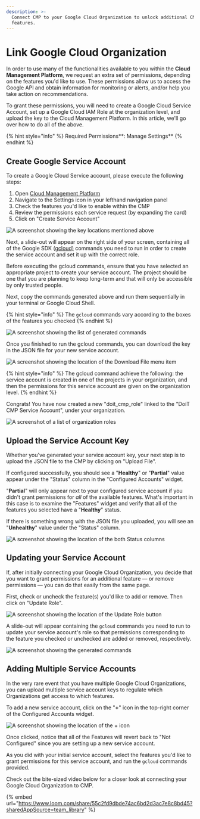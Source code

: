 ```yaml
---
description: >-
  Connect CMP to your Google Cloud Organization to unlock additional CMP
  features.
---
```


# Link Google Cloud Organization

In order to use many of the functionalities available to you within the **Cloud Management Platform**, we request an extra set of permissions, depending on the features you'd like to use. These permissions allow us to access the Google API and obtain information for monitoring or alerts, and/or help you take action on recommendations.

To grant these permissions, you will need to create a Google Cloud Service Account, set up a Google Cloud IAM Role at the organization level, and upload the key to the Cloud Management Platform. In this article, we'll go over how to do all of the above.

{% hint style="info" %}
Required Permissions**: Manage Settings**
{% endhint %}

## Create Google Service Account

To create a Google Cloud Service account, please execute the following steps:

1. Open [Cloud Management Platform](https://app.doit-intl.com)
2. Navigate to the Settings icon in your lefthand navigation panel
3. Check the features you'd like to enable within the CMP
4. Review the permissions each service request (by expanding the card)
5. Click on "Create Service Account"

![A screenshot showing the key locations mentioned above](../.gitbook/assets/cmp_featuresconfig_serviceaccount.jpg)

Next, a slide-out will appear on the right side of your screen, containing all of the Google SDK ([gcloud)](https://cloud.google.com/sdk) commands you need to run in order to create the service account and set it up with the correct role.

Before executing the gcloud commands, ensure that you have selected an appropriate project to create your service account. The project should be one that you are planning to keep long-term and that will only be accessible by only trusted people.

Next, copy the commands generated above and run them sequentially in your terminal or Google Cloud Shell.

{% hint style="info" %}
The `gcloud` commands vary according to the boxes of the features you checked
{% endhint %}

![A screenshot showing the list of generated commands](../.gitbook/assets/cmp_gcp_createserviceaccount2.jpg)

Once you finished to run the gcloud commands, you can download the key in the JSON file for your new service account.

![A screenshot showing the location of the _Download File_ menu item](<../.gitbook/assets/image (70).png>)

{% hint style="info" %}
The gcloud command achieve the following: the service account is created in one of the projects in your organization, and then the permissions for this service account are given on the organization level.
{% endhint %}

Congrats! You have now created a new "doit_cmp_role" linked to the "DoiT CMP Service Account", under your organization.

![A screenshot of a list of organization roles](<../.gitbook/assets/image (71).png>)

## Upload the Service Account Key

Whether you've generated your service account key, your next step is to upload the JSON file to the CMP by clicking on "Upload File".

If configured successfully, you should see a "**Healthy**" or "**Partial**" value appear under the "Status" column in the "Configured Accounts" widget.

"**Partial**" will only appear next to your configured service account if you didn't grant permissions for _all_ of the available features. What's important in this case is to examine the "Features" widget and verify that all of the features you selected have a "**Healthy**" status.

If there is something wrong with the JSON file you uploaded, you will see an "**Unhealthy**" value under the "Status" column.

![A screenshot showing the location of the both _Status_ columns](../.gitbook/assets/cmp_gcp_serviceaccount3.jpg)

## Updating your Service Account

If, after initially connecting your Google Cloud Organization, you decide that you want to grant permissions for an additional feature — or remove permissions — you can do that easily from the same page.

First, check or uncheck the feature(s) you'd like to add or remove. Then click on "Update Role".

![A screenshot showing the location of the _Update Role_ button](../.gitbook/assets/cmp_updaterole.jpg)

A slide-out will appear containing the `gcloud` commands you need to run to update your service account's role so that permissions corresponding to the feature you checked or unchecked are added or removed, respectively.

![A screenshot showing the generated commands](../.gitbook/assets/cmp_updaterole2.jpg)

## Adding Multiple Service Accounts

In the very rare event that you have multiple Google Cloud Organizations, you can upload multiple service account keys to regulate which Organizations get access to which features.

To add a new service account, click on the "**+**" icon in the top-right corner of the Configured Accounts widget.

![A screenshot showing the location of the _+_ icon](../.gitbook/assets/cmp-add-multiple-service-account.jpg)

Once clicked, notice that all of the Features will revert back to "Not Configured" since you are setting up a new service account.

As you did with your initial service account, select the features you'd like to grant permissions for this service account, and run the `gcloud` commands provided.

Check out the bite-sized video below for a closer look at connecting your Google Cloud Organization to CMP.

{% embed url="https://www.loom.com/share/55c2fd9dbde74ac6bd2d3ac7e8c8bd45?sharedAppSource=team_library" %}

